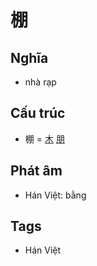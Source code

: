 # 棚

## Nghĩa

* nhà rạp

## Cấu trúc
* 棚 = [木](木.md) [朋](朋.md)

## Phát âm

* Hán Việt: bằng

## Tags
* Hán Việt

<script>window.HANZI_FIELD='棚';</script>
